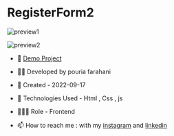 # RegisterForm2

![preview1](https://user-images.githubusercontent.com/109727844/190862409-97a65735-619f-49a3-8574-d538566c2bec.jpg)

![preview2](https://user-images.githubusercontent.com/109727844/190862499-8015571a-152b-409e-bd82-3eaf2d3ded96.jpg)

- 🔗 [Demo Project](https://pouria-farahani-developer.github.io/Register-Form/)

- 👨‍💻 Developed by pouria farahani

- 📆 Created - 2022-09-17

- 🤖 Technologies Used - Html , Css , js

- 🕵🏻‍♀️ Role - Frontend

- 📫 How to reach me : with my [instagram](https://www.instagram.com/pouria_farahani_developer) and [linkedin](https://www.linkedin.com/in/pouria-farahani-developer)


